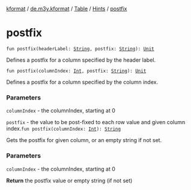 [kformat](../../../index.md) / [de.m3y.kformat](../../index.md) / [Table](../index.md) / [Hints](index.md) / [postfix](./postfix.md)

# postfix

`fun postfix(headerLabel: `[`String`](https://kotlinlang.org/api/latest/jvm/stdlib/kotlin/-string/index.html)`, postfix: `[`String`](https://kotlinlang.org/api/latest/jvm/stdlib/kotlin/-string/index.html)`): `[`Unit`](https://kotlinlang.org/api/latest/jvm/stdlib/kotlin/-unit/index.html)

Defines a postfix for a column specified by the header label.

`fun postfix(columnIndex: `[`Int`](https://kotlinlang.org/api/latest/jvm/stdlib/kotlin/-int/index.html)`, postfix: `[`String`](https://kotlinlang.org/api/latest/jvm/stdlib/kotlin/-string/index.html)`): `[`Unit`](https://kotlinlang.org/api/latest/jvm/stdlib/kotlin/-unit/index.html)

Defines a postfix for a column specified by the column index.

### Parameters

`columnIndex` - the columnIndex, starting at 0

`postfix` - the value to be post-fixed to each row value and given column index.`fun postfix(columnIndex: `[`Int`](https://kotlinlang.org/api/latest/jvm/stdlib/kotlin/-int/index.html)`): `[`String`](https://kotlinlang.org/api/latest/jvm/stdlib/kotlin/-string/index.html)

Gets the postfix for given column, or an empty string if not set.

### Parameters

`columnIndex` - the columnIndex, starting at 0

**Return**
the postfix value or empty string (if not set)

